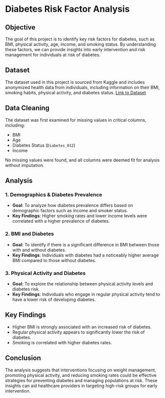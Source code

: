 # Diabetes Risk Factor Analysis

## Objective
The goal of this project is to identify key risk factors for diabetes, such as BMI, physical activity, age, income, and smoking status. By understanding these factors, we can provide insights into early intervention and risk management for individuals at risk of diabetes.

## Dataset
The dataset used in this project is sourced from Kaggle and includes anonymized health data from individuals, including information on their BMI, smoking habits, physical activity, and diabetes status. [Link to Dataset](#)

## Data Cleaning
The dataset was first examined for missing values in critical columns, including:
- BMI
- Age
- Diabetes Status (`Diabetes_012`)
- Income

No missing values were found, and all columns were deemed fit for analysis without imputation.

## Analysis
### 1. Demographics & Diabetes Prevalence
- **Goal**: To analyze how diabetes prevalence differs based on demographic factors such as income and smoker status.
- **Key Findings**: Higher smoking rates and lower income levels were correlated with a higher prevalence of diabetes.

### 2. BMI and Diabetes
- **Goal**: To identify if there is a significant difference in BMI between those with and without diabetes.
- **Key Findings**: Individuals with diabetes had a noticeably higher average BMI compared to those without diabetes.

### 3. Physical Activity and Diabetes
- **Goal**: To explore the relationship between physical activity levels and diabetes risk.
- **Key Findings**: Individuals who engage in regular physical activity tend to have a lower risk of developing diabetes.

## Key Findings
- Higher BMI is strongly associated with an increased risk of diabetes.
- Regular physical activity appears to significantly lower the risk of diabetes.
- Smoking is correlated with higher diabetes rates.

## Conclusion
The analysis suggests that interventions focusing on weight management, promoting physical activity, and reducing smoking rates could be effective strategies for preventing diabetes and managing populations at risk. These insights can aid healthcare providers in targeting high-risk groups for early intervention.


